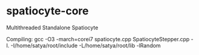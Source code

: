 spatiocyte-core
===============

Multithreaded Standalone Spatiocyte

Compiling:
gcc -O3 -march=corei7 spatiocyte.cpp SpatiocyteStepper.cpp -I. -I/home/satya/root/include -L/home/satya/root/lib -lRandom
